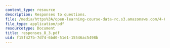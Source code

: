 ```yaml
---
content_type: resource
description: Responses to questions.
file: /media/https%3A/open-learning-course-data-rc.s3.amazonaws.com/4-645-selected-topics-in-architecture-architecture-from-1750-to-the-present-fall-2004/f15f427b7d746bd051e115546ac5498b_responses_8_3.pdf
file_type: application/pdf
resourcetype: Document
title: responses_8_3.pdf
uid: f15f427b-7d74-6bd0-51e1-15546ac5498b
---
```


